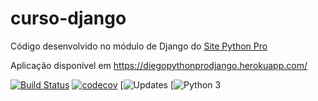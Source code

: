 # curso-django
Código desenvolvido no módulo de Django do [Site Python Pro](www.python.pro.br)

Aplicação disponível em https://diegopythonprodjango.herokuapp.com/

[![Build Status](https://travis-ci.org/pythonprobr/curso-django.svg?branch=master)](https://travis-ci.org/pythonprobr/curso-django)
[![codecov](https://codecov.io/gh/pythonprobr/curso-django/branch/master/graph/badge.svg)](https://codecov.io/gh/pythonprobr/curso-django)
[![Updates](https://pyup.io/repos/github/Rudie23/curso-django/shield.svg)
[![Python 3](https://pyup.io/repos/github/Rudie23/curso-django/python-3-shield.svg)
